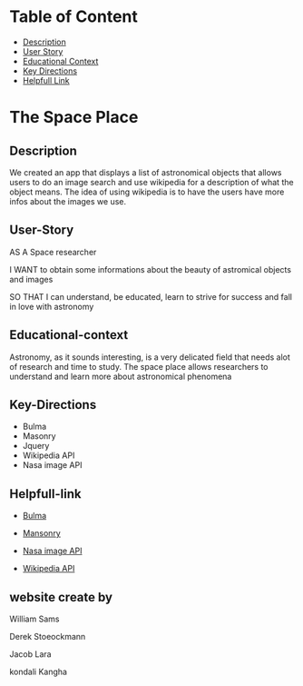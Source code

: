 # Table of Content

* [Description](#Description)
* [User Story](#User-Story)
* [Educational Context](#Educational-context)
* [Key Directions](#Key-Directions)
* [Helpfull Link](#Helpfull-link)

# The Space Place

## Description

We created an app that displays a list of astronomical objects that allows users to do an image search and use wikipedia for a description of what the object means. The idea of using wikipedia is to have the users have more infos about the images we use.

## User-Story

AS A Space researcher

I WANT to obtain some informations about the beauty of astromical objects and images

SO THAT I can understand, be educated, learn to strive for success and fall in love with astronomy

## Educational-context

Astronomy, as it sounds interesting, is a very delicated field that needs alot of research and time to study. The space place allows researchers to understand and learn more about astronomical phenomena

## Key-Directions

 * Bulma
 * Masonry
 * Jquery
 * Wikipedia API
 * Nasa image API

 ## Helpfull-link

 * [Bulma](https://bulma.io)

 * [Mansonry](https://masonry.desandro.com)

 * [Nasa image API](https://api.nasa.gov)

 * [Wikipedia API](https://www.mediawiki.org/wiki/API:Main_page)

 ## website create by


 William Sams

Derek Stoeockmann

Jacob Lara

kondali Kangha








